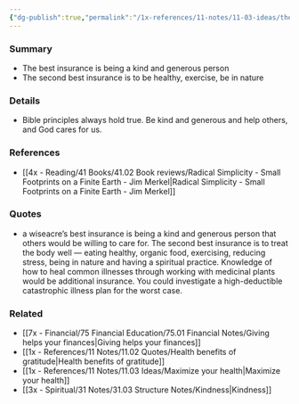 ```yaml
---
{"dg-publish":true,"permalink":"/1x-references/11-notes/11-03-ideas/the-best-insurance-is-being-a-kind-and-generous-person/","title":"The best insurance is being a kind and generous person","dgShowBacklinks":false}
---
```



### Summary
- The best insurance is being a kind and generous person
- The second best insurance is to be healthy, exercise, be in nature

### Details
- Bible principles always hold true. Be kind and generous and help others, and God cares for us.

### References
- [[4x - Reading/41 Books/41.02 Book reviews/Radical Simplicity - Small Footprints on a Finite Earth - Jim Merkel\|Radical Simplicity - Small Footprints on a Finite Earth - Jim Merkel]]

### Quotes
- a wiseacre’s best insurance is being a kind and generous person that others would be willing to care for. The second best insurance is to treat the body well — eating healthy, organic food, exercising, reducing stress, being in nature and having a spiritual practice. Knowledge of how to heal common illnesses through working with medicinal plants would be additional insurance. You could investigate a high-deductible catastrophic illness plan for the worst case.

### Related
- [[7x - Financial/75 Financial Education/75.01 Financial Notes/Giving helps your finances\|Giving helps your finances]]
- [[1x - References/11 Notes/11.02 Quotes/Health benefits of gratitude\|Health benefits of gratitude]]
- [[1x - References/11 Notes/11.03 Ideas/Maximize your health\|Maximize your health]]
- [[3x - Spiritual/31 Notes/31.03 Structure Notes/Kindness\|Kindness]]
